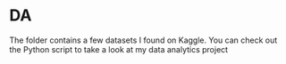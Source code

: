 # DA
The folder contains a few datasets I found on Kaggle.
You can check out the Python script to take a look at my data analytics project
